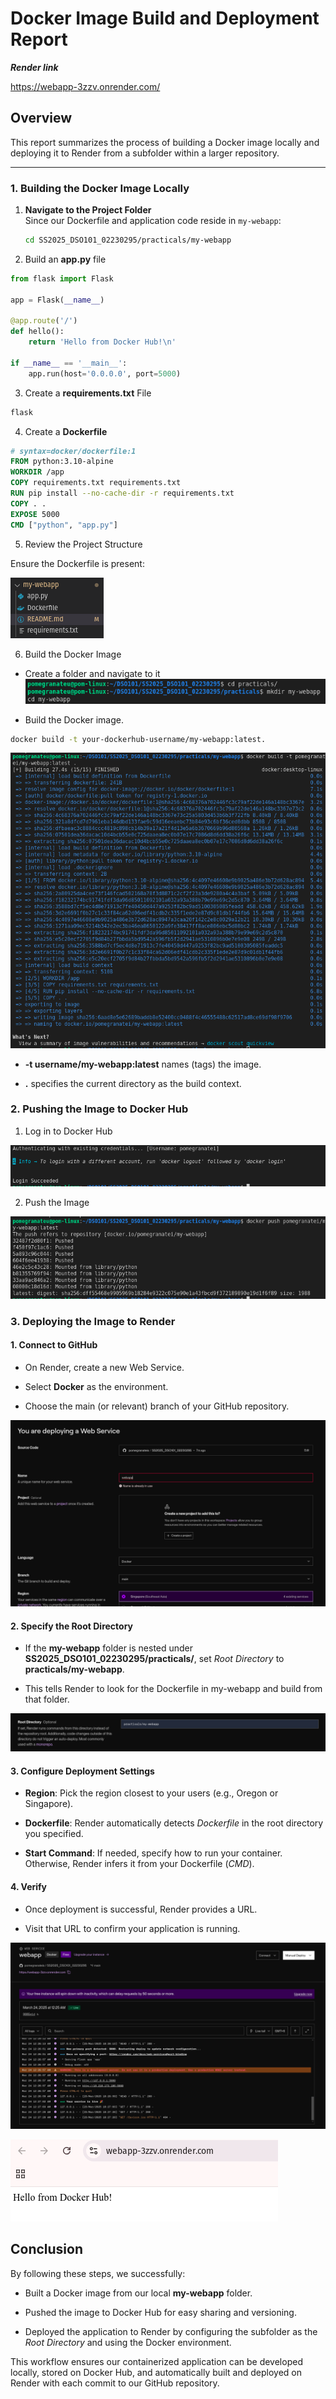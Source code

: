 # Docker Image Build and Deployment Report

***Render link***

https://webapp-3zzv.onrender.com/

## Overview
This report summarizes the process of building a Docker image locally and deploying it to Render from a subfolder within a larger repository.

---

### 1. Building the Docker Image Locally

1. **Navigate to the Project Folder**  
   Since our Dockerfile and application code reside in `my-webapp`:
   ```bash
   cd SS2025_DSO101_02230295/practicals/my-webapp

2. Build an **app.py** file

```python
from flask import Flask

app = Flask(__name__)

@app.route('/')
def hello():
    return 'Hello from Docker Hub!\n'

if __name__ == '__main__':
    app.run(host='0.0.0.0', port=5000)
```

3. Create a **requirements.txt** File

```bash
flask
```

4. Create a **Dockerfile**

```Dockerfile
# syntax=docker/dockerfile:1
FROM python:3.10-alpine
WORKDIR /app
COPY requirements.txt requirements.txt
RUN pip install --no-cache-dir -r requirements.txt
COPY . .
EXPOSE 5000
CMD ["python", "app.py"]
```

5. Review the Project Structure

Ensure the Dockerfile is present:

![alt text](img/image.png)

6. Build the Docker Image

- Create a folder and navigate to it
![alt text](img/image1.png)

- Build the Docker image.

```bash
docker build -t your-dockerhub-username/my-webapp:latest.
```

![alt text](img/image2.png)

* **-t username/my-webapp:latest** names (tags) the image.

* **.** specifies the current directory as the build context.

### 2. Pushing the Image to Docker Hub

1. Log in to Docker Hub

![alt text](img/image3.png)

2. Push the Image

![alt text](img/image4.png)

### 3. Deploying the Image to Render


#### 1. Connect to GitHub

* On Render, create a new Web Service.

* Select **Docker** as the environment.

* Choose the main (or relevant) branch of your GitHub repository.

![alt text](img/image5.png)

#### 2. Specify the Root Directory

* If the **my-webapp** folder is nested under **SS2025_DSO101_02230295/practicals/**, set *Root Directory* to **practicals/my-webapp**.

* This tells Render to look for the Dockerfile in my-webapp and build from that folder.

![alt text](img/image6.png)

#### 3. Configure Deployment Settings

* **Region**: Pick the region closest to your users (e.g., Oregon or Singapore).

* **Dockerfile**: Render automatically detects *Dockerfile* in the root directory you specified.

* **Start Command**: If needed, specify how to run your container. Otherwise, Render infers it from your Dockerfile (*CMD*).

#### 4. Verify

* Once deployment is successful, Render provides a URL.

* Visit that URL to confirm your application is running.

![alt text](img/image7.png)

![alt text](img/image8.png)

## Conclusion

By following these steps, we successfully:
* Built a Docker image from our local **my-webapp** folder.

* Pushed the image to Docker Hub for easy sharing and versioning.

* Deployed the application to Render by configuring the subfolder as the *Root Directory* and using the Docker environment.

This workflow ensures our containerized application can be developed locally, stored on Docker Hub, and automatically built and deployed on Render with each commit to our GitHub repository.
